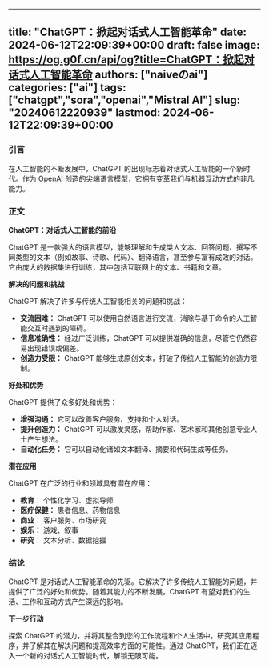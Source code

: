 
---
title: "ChatGPT：掀起对话式人工智能革命"
date: 2024-06-12T22:09:39+00:00
draft: false
image: https://og.g0f.cn/api/og?title=ChatGPT：掀起对话式人工智能革命
authors: ["naiveのai"]
categories: ["ai"]
tags: ["chatgpt","sora","openai","Mistral AI"]
slug: "20240612220939"
lastmod: 2024-06-12T22:09:39+00:00
---
### 引言

在人工智能的不断发展中，ChatGPT 的出现标志着对话式人工智能的一个新时代。作为 OpenAI 创造的尖端语言模型，它拥有变革我们与机器互动方式的非凡能力。

### 正文

**ChatGPT：对话式人工智能的前沿**

ChatGPT 是一款强大的语言模型，能够理解和生成类人文本、回答问题、撰写不同类型的文本（例如故事、诗歌、代码）、翻译语言，甚至参与富有成效的对话。它由庞大的数据集进行训练，其中包括互联网上的文本、书籍和文章。

**解决的问题和挑战**

ChatGPT 解决了许多与传统人工智能相关的问题和挑战：

* **交流困难：** ChatGPT 可以使用自然语言进行交流，消除与基于命令的人工智能交互时遇到的障碍。
* **信息准确性：** 经过广泛训练，ChatGPT 可以提供准确的信息，尽管它仍然容易出现错误或偏差。
* **创造力受限：** ChatGPT 能够生成原创文本，打破了传统人工智能的创造力限制。

**好处和优势**

ChatGPT 提供了众多好处和优势：

* **增强沟通：** 它可以改善客户服务、支持和个人对话。
* **提升创造力：** ChatGPT 可以激发灵感，帮助作家、艺术家和其他创意专业人士产生想法。
* **自动化任务：** 它可以自动化诸如文本翻译、摘要和代码生成等任务。

**潜在应用**

ChatGPT 在广泛的行业和领域具有潜在应用：

* **教育：** 个性化学习、虚拟导师
* **医疗保健：** 患者信息、药物信息
* **商业：** 客户服务、市场研究
* **娱乐：** 游戏、叙事
* **研究：** 文本分析、数据挖掘

### 结论

ChatGPT 是对话式人工智能革命的先驱。它解决了许多传统人工智能的问题，并提供了广泛的好处和优势。随着其能力的不断发展，ChatGPT 有望对我们的生活、工作和互动方式产生深远的影响。

**下一步行动**

探索 ChatGPT 的潜力，并将其整合到您的工作流程和个人生活中。研究其应用程序，并了解其在解决问题和提高效率方面的可能性。通过 ChatGPT，我们正在迈入一个新的对话式人工智能时代，解锁无限可能。